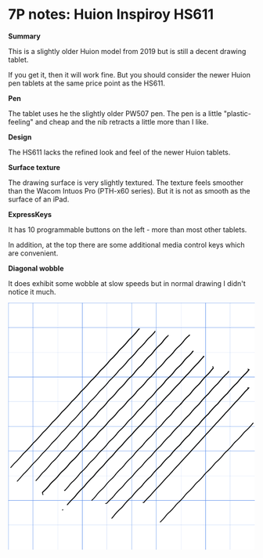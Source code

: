 # 7P notes: Huion Inspiroy HS611

**Summary**

This is a slightly older Huion model from 2019 but is still a decent drawing tablet.&#x20;

If you get it, then it will work fine. But you should consider the newer Huion pen tablets at the same price point as the HS611.&#x20;

**Pen**

The tablet uses he the slightly older PW507 pen. The pen is a little "plastic-feeling" and cheap and the nib retracts a little more than I like.&#x20;

**Design**

The HS611 lacks the refined look and feel of the newer Huion tablets.&#x20;

**Surface texture**

The drawing surface is very slightly textured. The texture feels smoother than the Wacom Intuos Pro (PTH-x60 series). But it is not as smooth as the surface of an iPad.

**ExpressKeys**

It has 10 programmable buttons on the left - more than most other tablets.

In addition, at the top there are some additional media control keys which are convenient.

**Diagonal wobble**

It does exhibit some wobble at slow speeds but in normal drawing I didn't notice it much.

![](<../../../.gitbook/assets/Huion Inspiroy HS611 (HS611) wobble.png>)
